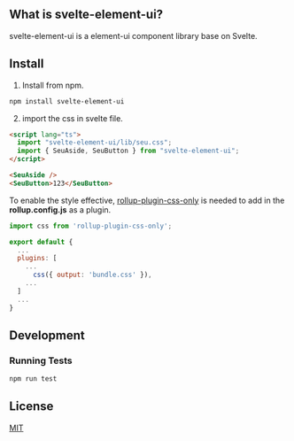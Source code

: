 ## What is svelte-element-ui?

svelte-element-ui is a element-ui component library base on Svelte.

## Install

1. Install from npm.

```bash
npm install svelte-element-ui
```

2. import the css in svelte file.

```html
<script lang="ts">
  import "svelte-element-ui/lib/seu.css";
  import { SeuAside, SeuButton } from "svelte-element-ui";
</script>

<SeuAside />
<SeuButton>123</SeuButton>
```

To enable the style effective, [rollup-plugin-css-only](https://www.npmjs.com/package/rollup-plugin-css-only) is needed to add in the **rollup.config.js** as a plugin.

```js
import css from 'rollup-plugin-css-only';

export default {
  ...
  plugins: [
    ...
      css({ output: 'bundle.css' }),
    ...
  ]
  ...
}
```




## Development
### Running Tests

```bash
npm run test
```

## License

[MIT](LICENSE)